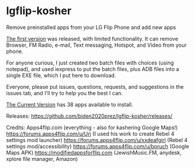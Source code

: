 # lgflip-kosher
Remove preinstalled apps from your LG Flip Phone and add new apps



[The first version](https://github.com/biden2020prez/lgflip-kosher/releases/tag/v1.0.0) was released, with limited functionality.
It can remove Browser, FM Radio, e-mail, Text messaging, Hotspot, and Video from your phone.

For anyone curious, I just created two batch files with choices (using notepad), and used iexpress to put the batch files, plus ADB files into a single EXE file, which I put here to download.


Everyone, please put issues, questions, requests, and suggestions in the issues tab, and I'll try to help you the best I can.

[The Current Version](https://github.com/biden2020prez/lgflip-kosher/releases/tag/v1.0.1) has 38 apps available to install.



Releases: https://github.com/biden2020prez/lgflip-kosher/releases/

Credits: Apps4flip.com (everything - also for kashering Google Maps!)
https://forums.apps4flip.com/u/Uri (I used his work to create Rebel 4 settings mod launcher)
https://forums.apps4flip.com/u/xxdeafgirl (Rebel 4 settings mod/accessibility)
https://forums.apps4flip.com/u/boruch (Google Maps APK)
https://modifiedappsforflip.com (JewishMusic.FM, anydesk, xplore file manager, Amazon)
